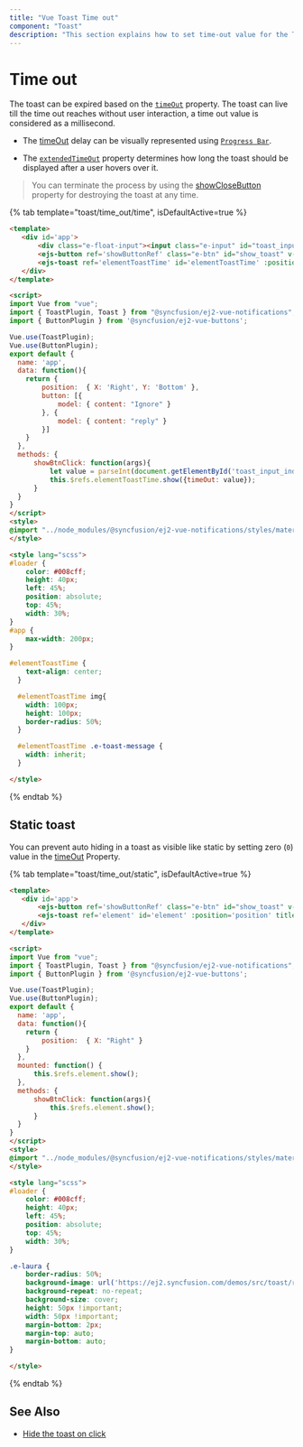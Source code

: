 ```yaml
---
title: "Vue Toast Time out"
component: "Toast"
description: "This section explains how to set time-out value for the Toast component, which is used to display toast till the time-out reaches without user interaction."
---
```


# Time out

The toast can be expired based on the [`timeOut`](../api/toast/#timeout) property. The toast can live till the time out reaches without user interaction, a time out value is considered as a millisecond.

* The [timeOut](../api/toast/#timeout) delay can be visually represented using [`Progress Bar`](./config/#progress-bar).

* The [`extendedTimeOut`](../api/toast/#extendedtimeout) property determines how long the toast should be displayed after a user hovers over it.

> You can terminate the process by using the [showCloseButton](../api/toast/#showclosebutton) property for destroying the toast at any time.

{% tab template="toast/time_out/time", isDefaultActive=true %}

```html
<template>
   <div id='app'>
       <div class="e-float-input"><input class="e-input" id="toast_input_index" required="" value="0"><span class="e-float-line"></span><label class="e-float-text">Enter timeOut</label></div>
       <ejs-button ref='showButtonRef' class="e-btn" id="show_toast" v-on:click.native="showBtnClick">Show Toast</ejs-button>
       <ejs-toast ref='elementToastTime' id='elementToastTime' :position='position' title='Anjolie Stokes' content='<p><img src="https://ej2.syncfusion.com/vue/demos/src/toast/resource/laura.png"></p>' width=230 height=250 :buttons='button'></ejs-toast>
   </div>
</template>

<script>
import Vue from "vue";
import { ToastPlugin, Toast } from "@syncfusion/ej2-vue-notifications";
import { ButtonPlugin } from '@syncfusion/ej2-vue-buttons';

Vue.use(ToastPlugin);
Vue.use(ButtonPlugin);
export default {
  name: 'app',
  data: function(){
    return {
        position:  { X: 'Right', Y: 'Bottom' },
        button: [{
            model: { content: "Ignore" }
        }, {
            model: { content: "reply" }
        }]
    }
  },
  methods: {
      showBtnClick: function(args){
          let value = parseInt(document.getElementById('toast_input_index').value)
          this.$refs.elementToastTime.show({timeOut: value});
      }
  }
}
</script>
<style>
@import "../node_modules/@syncfusion/ej2-vue-notifications/styles/material.css";
</style>

<style lang="scss">
#loader {
    color: #008cff;
    height: 40px;
    left: 45%;
    position: absolute;
    top: 45%;
    width: 30%;
}
#app {
    max-width: 200px;
}

#elementToastTime {
    text-align: center;
  }

  #elementToastTime img{
    width: 100px;
    height: 100px;
    border-radius: 50%;
  }

  #elementToastTime .e-toast-message {
    width: inherit;
  }

</style>

```

{% endtab %}

## Static toast

You can prevent auto hiding in a toast as visible like static by setting zero (`0`) value in the [timeOut](../api/toast/#timeout) Property.

{% tab template="toast/time_out/static", isDefaultActive=true %}

```html
<template>
   <div id='app'>
       <ejs-button ref='showButtonRef' class="e-btn" id="show_toast" v-on:click.native="showBtnClick">Show Toast</ejs-button>
       <ejs-toast ref='element' id='element' :position='position' title='Matt sent you a friend request' content='Hey, wanna dress up as wizards and ride our hoverboards?' showCloseButton=true timeOut=0></ejs-toast>
   </div>
</template>

<script>
import Vue from "vue";
import { ToastPlugin, Toast } from "@syncfusion/ej2-vue-notifications";
import { ButtonPlugin } from '@syncfusion/ej2-vue-buttons';

Vue.use(ToastPlugin);
Vue.use(ButtonPlugin);
export default {
  name: 'app',
  data: function(){
    return {
        position:  { X: "Right" }
    }
  },
  mounted: function() {
      this.$refs.element.show();
  },
  methods: {
      showBtnClick: function(args){
          this.$refs.element.show();
      }
  }
}
</script>
<style>
@import "../node_modules/@syncfusion/ej2-vue-notifications/styles/material.css";
</style>

<style lang="scss">
#loader {
    color: #008cff;
    height: 40px;
    left: 45%;
    position: absolute;
    top: 45%;
    width: 30%;
}

.e-laura {
    border-radius: 50%;
    background-image: url('https://ej2.syncfusion.com/demos/src/toast/resource/laura.png');
    background-repeat: no-repeat;
    background-size: cover;
    height: 50px !important;
    width: 50px !important;
    margin-bottom: 2px;
    margin-top: auto;
    margin-bottom: auto;
}

</style>

```

{% endtab %}

## See Also

* [Hide the toast on click](./how-to/close-the-toast-with-click-tap)